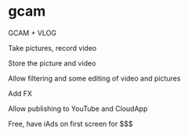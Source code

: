 gcam
====

GCAM + VLOG

Take pictures, record video

Store the picture and video

Allow filtering and some editing of video and pictures

Add FX

Allow publishing to YouTube and CloudApp

Free, have iAds on first screen for $$$

